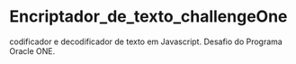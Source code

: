 # Encriptador_de_texto_challengeOne
codificador e decodificador de texto em Javascript. Desafio do Programa Oracle ONE.
